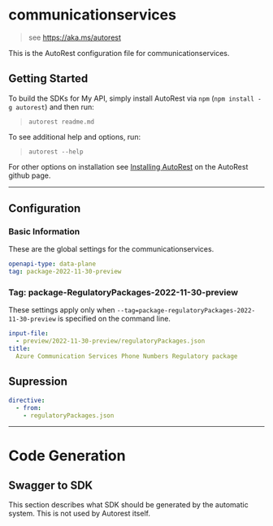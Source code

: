 # communicationservices

> see https://aka.ms/autorest

This is the AutoRest configuration file for communicationservices.

## Getting Started

To build the SDKs for My API, simply install AutoRest via `npm` (`npm install -g autorest`) and then run:

> `autorest readme.md`

To see additional help and options, run:

> `autorest --help`

For other options on installation see [Installing AutoRest](https://aka.ms/autorest/install) on the AutoRest github page.

---

## Configuration

### Basic Information

These are the global settings for the communicationservices.

```yaml
openapi-type: data-plane
tag: package-2022-11-30-preview
```

### Tag: package-RegulatoryPackages-2022-11-30-preview

These settings apply only when `--tag=package-regulatoryPackages-2022-11-30-preview` is specified on the command line.

```yaml $(tag) == 'package-regulatoryPackages-2022-11-30-preview'
input-file:
  - preview/2022-11-30-preview/regulatoryPackages.json
title:
  Azure Communication Services Phone Numbers Regulatory package
```

## Supression
``` yaml
directive:
  - from:
    - regulatoryPackages.json
```

---

# Code Generation

## Swagger to SDK

This section describes what SDK should be generated by the automatic system.
This is not used by Autorest itself.
